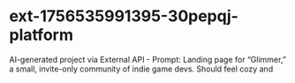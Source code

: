 # ext-1756535991395-30pepqj-platform
AI-generated project via External API - Prompt: Landing page for “Glimmer,” a small, invite-only community of indie game devs. Should feel cozy and 
